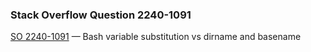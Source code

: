 ### Stack Overflow Question 2240-1091

[SO 2240-1091](https://stackoverflow.com/q/22401091) &mdash;
Bash variable substitution vs dirname and basename
